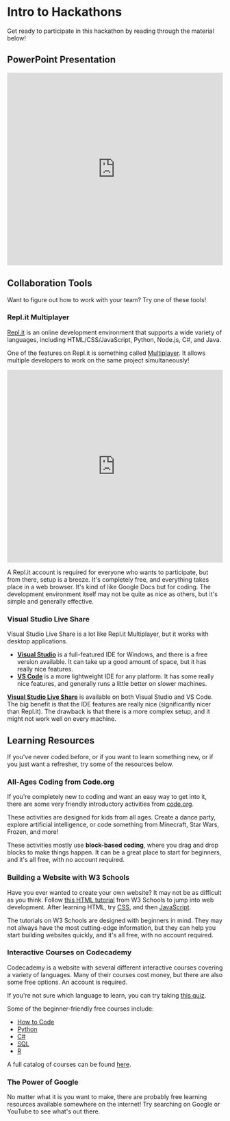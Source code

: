 # Intro to Hackathons
Get ready to participate in this hackathon by reading through the material below!

## PowerPoint Presentation
<iframe src='https://view.officeapps.live.com/op/embed.aspx?src=https://hylandtechoutreach.github.io/hackathon/IntroToHackathons/Presentation.pptx' width='100%' height='450px' frameborder='0'></iframe>

## Collaboration Tools
Want to figure out how to work with your team? Try one of these tools!

### Repl.it Multiplayer
[Repl.it](https://repl.it) is an online development environment that supports a wide variety of languages, including HTML/CSS/JavaScript, Python, Node.js, C#, and Java.

One of the features on Repl.it is something called [Multiplayer](https://repl.it/site/multiplayer). It allows multiple developers to work on the same project simultaneously!

<iframe width="100%" height="450px" src="https://www.youtube.com/embed/kO0EJJcuW1k" frameborder="0" allow="accelerometer; autoplay; clipboard-write; encrypted-media; gyroscope; picture-in-picture" allowfullscreen></iframe>

A Repl.it account is required for everyone who wants to participate, but from there, setup is a breeze. It's completely free, and everything takes place in a web browser. It's kind of like Google Docs but for coding. The development environment itself may not be quite as nice as others, but it's simple and generally effective.

### Visual Studio Live Share
Visual Studio Live Share is a lot like Repl.it Multiplayer, but it works with desktop applications.

- **[Visual Studio](https://visualstudio.microsoft.com/)** is a full-featured IDE for Windows, and there is a free version available. It can take up a good amount of space, but it has really nice features.
- **[VS Code](https://code.visualstudio.com/)** is a more lightweight IDE for any platform. It has some really nice features, and generally runs a little better on slower machines.

**[Visual Studio Live Share](https://visualstudio.microsoft.com/services/live-share/)** is available on both Visual Studio and VS Code. The big benefit is that the IDE features are really nice (significantly nicer than Repl.it). The drawback is that there is a more complex setup, and it might not work well on every machine.

## Learning Resources
If you've never coded before, or if you want to learn something new, or if you just want a refresher, try some of the resources below.

### All-Ages Coding from Code.org
If you're completely new to coding and want an easy way to get into it, there are some very friendly introductory activities from [code.org](https://code.org/hourofcode/overview).

These activities are designed for kids from all ages. Create a dance party, explore artificial intelligence, or code something from Minecraft, Star Wars, Frozen, and more! 

These activities mostly use **block-based coding**, where you drag and drop blocks to make things happen. It can be a great place to start for beginners, and it's all free, with no account required.

### Building a Website with W3 Schools
Have you ever wanted to create your own website? It may not be as difficult as you think. Follow [this HTML tutorial](https://www.w3schools.com/html/html_intro.asp) from W3 Schools to jump into web development. After learning HTML, try [CSS](https://www.w3schools.com/css/css_intro.asp), and then [JavaScript](https://www.w3schools.com/js/js_intro.asp).

The tutorials on W3 Schools are designed with beginners in mind. They may not always have the most cutting-edge information, but they can help you start building websites quickly, and it's all free, with no account required.

### Interactive Courses on Codecademy
Codecademy is a website with several different interactive courses covering a variety of languages. Many of their courses cost money, but there are also some free options. An account is required.

If you're not sure which language to learn, you can try taking [this quiz](https://www.codecademy.com/explore/sorting-quiz).

Some of the beginner-friendly free courses include:
- [How to Code](https://www.codecademy.com/learn/learn-how-to-code)
- [Python](https://www.codecademy.com/learn/learn-python)
- [C#](https://www.codecademy.com/learn/learn-c-sharp)
- [SQL](https://www.codecademy.com/learn/learn-sql)
- [R](https://www.codecademy.com/learn/learn-r)

A full catalog of courses can be found [here](https://www.codecademy.com/catalog/all).

### The Power of Google
No matter what it is you want to make, there are probably free learning resources available somewhere on the internet! Try searching on Google or YouTube to see what's out there.